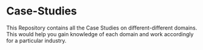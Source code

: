 # Case-Studies
This Repository contains all the Case Studies on different-different domains. This would help you gain knowledge of each domain and work accordingly for a particular industry.
